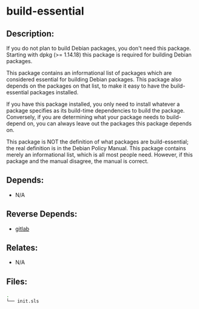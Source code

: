 # build-essential

## Description:

If you do not plan to build Debian packages, you don't need this package.  Starting with dpkg (>= 1.14.18) this package is required for building Debian packages.

This package contains an informational list of packages which are considered essential for building Debian packages.  This package also depends on the packages on that list, to make it easy to have the build-essential packages installed.

If you have this package installed, you only need to install whatever a package specifies as its build-time dependencies to build the package.  Conversely, if you are determining what your package needs to build-depend on, you can always leave out the packages this package depends on.

This package is NOT the definition of what packages are build-essential; the real definition is in the Debian Policy Manual. This package contains merely an informational list, which is all most people need.   However, if this package and the manual disagree, the manual is correct.

## Depends:

  -  N/A

## Reverse Depends:

  -  [gitlab](/salt/gitlab)

## Relates:

  -  N/A

## Files:

```bash
.
└── init.sls
```
